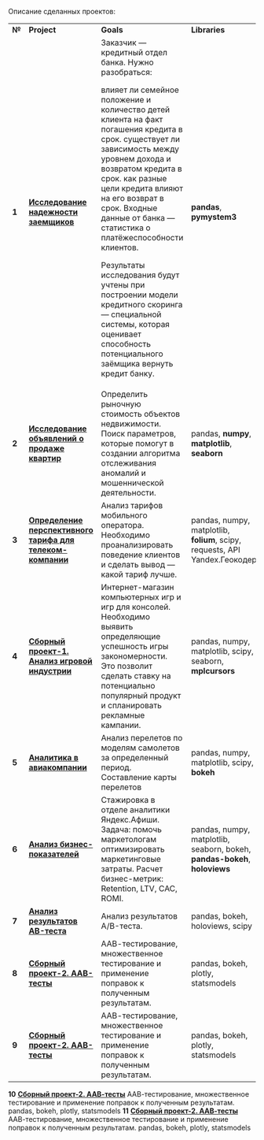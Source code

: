 Описание сделанных проектов:

<table>
<tr>
<td><b>№</b></td>
<td><b>Project</b></td>
<td><b>Goals</b></td>
<td><b>Libraries</b></td>
<tr>
<td><b>1</b></td>
<td><a href="https://https://github.com/Hikkipix/My_projects/blob/f51d759bc1cf88959012c21b31dcdb256c0075af/Preprocessing/Preprocessing.ipynb" target="_blank"><b>Исследование надежности заемщиков</b></a></td>
<td>Заказчик — кредитный отдел банка. Нужно разобраться:

влияет ли семейное положение и количество детей клиента на факт погашения кредита в срок.
существует ли зависимость между уровнем дохода и возвратом кредита в срок.
как разные цели кредита влияют на его возврат в срок.
Входные данные от банка — статистика о платёжеспособности клиентов.

Результаты исследования будут учтены при построении модели кредитного скоринга — специальной системы, которая оценивает способность потенциального заёмщика вернуть кредит банку. </td>
<td><b>pandas</b>, <b>pymystem3</b></td>
<tr>
<td> <b>2</b></td>
<td><a href="https://github.com/Hikkipix/My_projects/blob/3eef13dee9dcff1553a821309aec461d506ed06c/EDA%20for%20real%20estate%20market/EDA%20for%20real%20estate%20market.ipynb" target="_blank"><b>Исследование объявлений о продаже квартир</b></a></td>
<td>Определить рыночную стоимость объектов недвижимости. Поиск параметров, которые помогут в создании алгоритма отслеживания аномалий и мошеннической деятельности. </td>
<td>pandas, <b>numpy</b>, <b>matplotlib</b>, <b>seaborn</b></td>
<tr>
<td> <b>3</b></td>
<td><a href="https" target="_blank"><b>Определение перспективного тарифа для телеком-компании</b></a></td>
<td>Анализ тарифов мобильного оператора. Необходимо проанализировать поведение клиентов и сделать вывод — какой тариф лучше.</td>
<td>pandas, numpy, matplotlib, <b>folium</b>, scipy, requests, API Yandex.Геокодер</td>
<tr>
<td> <b>4</b></td>
<td><a href="https:" target="_blank"><b>Сборный проект-1. Анализ игровой индустрии</b></td>
<td>Интернет-магазин компьютерных игр и игр для консолей. Необходимо выявить определяющие успешность игры закономерности. Это позволит сделать ставку на потенциально популярный продукт и спланировать рекламные кампании.</td>
<td>pandas, numpy, matplotlib, scipy, seaborn, <b>mplcursors</b></td>
<tr>
<td> <b>5</b></td>
<td><a href="" target="_blank"><b>Аналитика в авиакомпании</b></a></td>
<td>Анализ перелетов по моделям самолетов за определенный период. Составление карты перелетов</td>
<td>pandas, numpy, matplotlib, scipy, <b>bokeh</b></td>
<tr>
<td> <b>6</b></td>
<td><a href="https:" target="_blank"><b>Анализ бизнес-показателей</b></a></td>
<td>Стажировка в отделе аналитики Яндекс.Афиши. Задача: помочь маркетологам оптимизировать маркетинговые затраты.
Расчет бизнес-метрик: Retention, LTV, CAC, ROMI.
<td>pandas, numpy, matplotlib, seaborn, bokeh, <b>pandas-bokeh</b>, <b>holoviews</b></td>
<tr>
<td> <b>7</b></td>
<td><a href="https:" target="_blank"><b>Анализ результатов AB-теста</b></a></td>
<td>Анализ результатов A/B-теста.</td>
<td>pandas, bokeh, holoviews, scipy</td>
<tr>
<td> <b>8</b></td>
<td><a href="https:" target="_blank"><b>Сборный проект-2. ААВ-тесты</b></a></td>
<td>ААВ-тестирование, множественное тестирование и применение поправок к полученным результатам.</td>
<td>pandas, bokeh, plotly, statsmodels</td>
<tr>
<td> <b>9</b></td>
<td><a href="https:" target="_blank"><b>Сборный проект-2. ААВ-тесты</b></a></td>
<td>ААВ-тестирование, множественное тестирование и применение поправок к полученным результатам.</td>
<td>pandas, bokeh, plotly, statsmodels</td>
</table>
<tr>
<td> <b>10</b></td>
<td><a href="https:" target="_blank"><b>Сборный проект-2. ААВ-тесты</b></a></td>
<td>ААВ-тестирование, множественное тестирование и применение поправок к полученным результатам.</td>
<td>pandas, bokeh, plotly, statsmodels</td>
<tr>
<td> <b>11</b></td>
<td><a href="https:" target="_blank"><b>Сборный проект-2. ААВ-тесты</b></a></td>
<td>ААВ-тестирование, множественное тестирование и применение поправок к полученным результатам.</td>
<td>pandas, bokeh, plotly, statsmodels</td>
</table>
</table>
<br/><br/>
